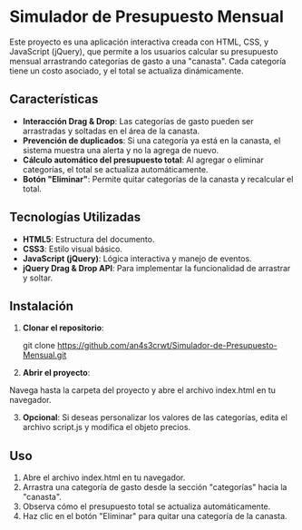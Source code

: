 # Simulador de Presupuesto Mensual

Este proyecto es una aplicación interactiva creada con HTML, CSS, y JavaScript (jQuery), que permite a los usuarios calcular su presupuesto mensual arrastrando categorías de gasto a una "canasta". Cada categoría tiene un costo asociado, y el total se actualiza dinámicamente.

## Características

- **Interacción Drag & Drop**: Las categorías de gasto pueden ser arrastradas y soltadas en el área de la canasta.
- **Prevención de duplicados**: Si una categoría ya está en la canasta, el sistema muestra una alerta y no la agrega de nuevo.
- **Cálculo automático del presupuesto total**: Al agregar o eliminar categorías, el total se actualiza automáticamente.
- **Botón "Eliminar"**: Permite quitar categorías de la canasta y recalcular el total.

## Tecnologías Utilizadas

- **HTML5**: Estructura del documento.
- **CSS3**: Estilo visual básico.
- **JavaScript (jQuery)**: Lógica interactiva y manejo de eventos.
- **jQuery Drag & Drop API**: Para implementar la funcionalidad de arrastrar y soltar.

## Instalación

1. **Clonar el repositorio**:
   
   git clone https://github.com/an4s3crwt/Simulador-de-Presupuesto-Mensual.git

2. **Abrir el proyecto**:

 Navega hasta la carpeta del proyecto y abre el archivo index.html en tu navegador.

3. **Opcional**: 
Si deseas personalizar los valores de las categorías, edita el archivo script.js y 
modifica el objeto precios.


## Uso

1. Abre el archivo index.html en tu navegador.
2. Arrastra una categoría de gasto desde la sección "categorías" hacia la "canasta".
3. Observa cómo el presupuesto total se actualiza automáticamente.
4. Haz clic en el botón "Eliminar" para quitar una categoría de la canasta.

